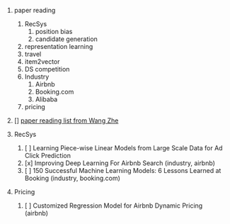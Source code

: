 
1. paper reading
    1. RecSys
        1. position bias
        2. candidate generation
    2. representation learning
    3. travel
    4. item2vector
    5. DS competition 
    6. Industry
        1. Airbnb
        2. Booking.com
        3. Alibaba
    7. pricing
    
    
    
1. [] [paper reading list from Wang Zhe](http://wzhe.me/Reco-papers/)
2. RecSys
    1. [ ] Learning Piece-wise Linear Models from Large Scale Data for Ad Click Prediction
    2. [x] Improving Deep Learning For Airbnb Search (industry, airbnb)
    3. [ ] 150 Successful Machine Learning Models: 6 Lessons Learned at Booking (industry, booking.com)
2. Pricing 
    1. [ ]  Customized Regression Model for Airbnb Dynamic Pricing (airbnb)